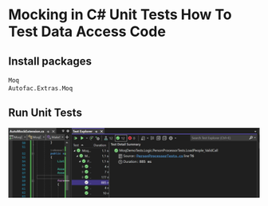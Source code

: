 # Mocking in C# Unit Tests How To Test Data Access Code

## Install packages
```
Moq
Autofac.Extras.Moq
```

## Run Unit Tests

<img src="/pictures/unit_tests.png" title="unit tests"  width="800">
